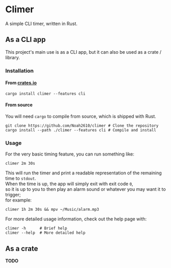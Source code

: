 # Climer
A simple CLI timer, written in Rust.

## As a CLI app
This project's main use is as a CLI app, but it can also be used as a crate / library.

### Installation
#### From [crates.io]
```
cargo install climer --features cli
```
#### From source
You will need `cargo` to compile from source, which is shipped with Rust.
```
git clone https://github.com/Noah2610/climer # Clone the repository
cargo install --path ./climer --features cli # Compile and install
```

### Usage
For the very basic timing feature, you can run something like:
```
climer 2m 30s
```
This will run the timer and print a readable representation of the remaining time to `stdout`.  
When the time is up, the app will simply exit with exit code `0`,  
so it is up to you to then play an alarm sound or whatever you may want it to trigger;  
for example:
```
climer 1h 2m 30s && mpv ~/Music/alarm.mp3
```

For more detailed usage information, check out the help page with:
```
climer -h      # Brief help
climer --help  # More detailed help
```

## As a crate
__TODO__

[crates.io]: https://crates.io/crates/climer

